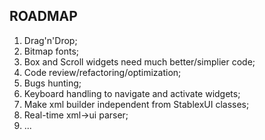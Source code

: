ROADMAP
--------

1. Drag'n'Drop;
2. Bitmap fonts;
3. Box and Scroll widgets need much better/simplier code;
4. Code review/refactoring/optimization;
5. Bugs hunting;
6. Keyboard handling to navigate and activate widgets;
7. Make xml builder independent from StablexUI classes;
8. Real-time xml->ui parser;
9. ...

